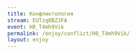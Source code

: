 ```yaml
---
title: Конфликтология
stream: EUTzq8BZJFA
event: H8_T4mh9Vik
permalink: /enjoy/conflict/H8_T4mh9Vik/
layout: enjoy
---
```

